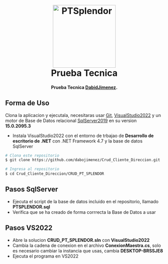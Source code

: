 
<h1 align="center">
  <br>
  <a href="#"><img src="https://th.bing.com/th/id/OIP.Un5QAXQoooSl7X6Ayed8ngHaGx?w=210&h=192&c=7&r=0&o=5&pid=1.7" alt="PTSplendor" width="200"></a>
  <br>
  Prueba Tecnica
  <br>
</h1>

<h4 align="center">Prueba Tecnica <a href="#">DabidJimenez</a>.</h4>

## Forma de Uso

Clona la aplicacion y ejecutala, necesitaras usar [Git](https://git-scm.com), [VisualStudio2022](https://visualstudio.microsoft.com/es/downloads/) y un motor de Base de Datos relacional [SqlServer2019](https://go.microsoft.com/fwlink/?linkid=866662) en su version **15.0.2095.3**

- Instala VisualStudio2022 con el entorno de trbajao de **Desarrollo de escritorio de .NET** con .NET Framework 4.7 y la base de datos SqlServer
```bash
# Clona este repositorio
$ git clone https://github.com/dabojimenez/Crud_Cliente_Direccion.git

# Ingresa al repositorio
$ cd Crud_Cliente_Direccion/CRUD_PT_SPLENDOR

```
## Pasos SqlServer
- Ejecuta el script de la base de datos incluido en el repositorio, llamado **PTSPLENDOR.sql**
- Verifica que se ha creado de forma corrrecta la Base de Datos a usar

## Pasos VS2022
- Abre la solucion **CRUD_PT_SPLENDOR.sln** con **VisualStudio2022**
- Cambia la cadena de conexion en el archivo **ConexionMaestra.cs**, solo es necesario cambiar la instancia que usas, cambia **DESKTOP-BRSSJE8**
- Ejecuta el programa en VS2022
